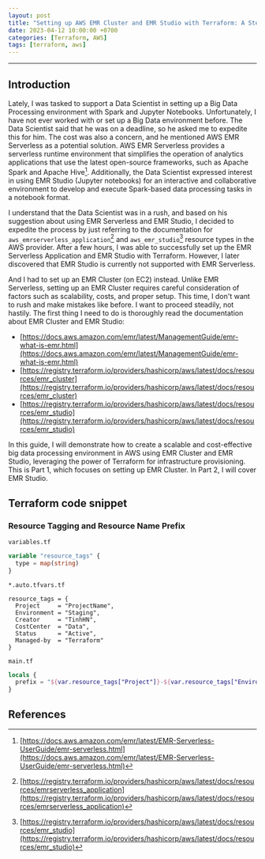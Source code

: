 ```yaml
---
layout: post
title: "Setting up AWS EMR Cluster and EMR Studio with Terraform: A Step-by-Step Guide for Scalable and Cost-Effective Big Data Processing - Part 1"
date: 2023-04-12 10:00:00 +0700
categories: [Terraform, AWS]
tags: [terraform, aws]
---
```


---
## Introduction
Lately, I was tasked to support a Data Scientist in setting up a Big Data Processing environment with Spark and Jupyter Notebooks. 
Unfortunately, I have not ever worked with or set up a Big Data environment before. 
The Data Scientist said that he was on a deadline, so he asked me to expedite this for him. 
The cost was also a concern, and he mentioned AWS EMR Serverless as a potential solution. 
AWS EMR Serverless provides a serverless runtime environment that simplifies the operation of analytics applications that use the latest open-source frameworks, such as Apache Spark and Apache Hive[^1]. 
Additionally, the Data Scientist expressed interest in using EMR Studio (Jupyter notebooks) for an interactive and collaborative environment to develop and execute Spark-based data processing tasks in a notebook format.

I understand that the Data Scientist was in a rush, and based on his suggestion about using EMR Serverless and EMR Studio, I decided to expedite the process by just referring to the documentation for `aws_emrserverless_application`[^2] and `aws_emr_studio`[^3] resource types in the AWS provider. 
After a few hours, I was able to successfully set up the EMR Serverless Application and EMR Studio with Terraform. 
However, I later discovered that EMR Studio is currently not supported with EMR Serverless.

And I had to set up an EMR Cluster (on EC2) instead. 
Unlike EMR Serverless, setting up an EMR Cluster requires careful consideration of factors such as scalability, costs, and proper setup. 
This time, I don't want to rush and make mistakes like before. I want to proceed steadily, not hastily. 
The first thing I need to do is thoroughly read the documentation about EMR Cluster and EMR Studio:
- [https://docs.aws.amazon.com/emr/latest/ManagementGuide/emr-what-is-emr.html](https://docs.aws.amazon.com/emr/latest/ManagementGuide/emr-what-is-emr.html)
- [https://registry.terraform.io/providers/hashicorp/aws/latest/docs/resources/emr_cluster](https://registry.terraform.io/providers/hashicorp/aws/latest/docs/resources/emr_cluster)
- [https://registry.terraform.io/providers/hashicorp/aws/latest/docs/resources/emr_studio](https://registry.terraform.io/providers/hashicorp/aws/latest/docs/resources/emr_studio)

In this guide, I will demonstrate how to create a scalable and cost-effective big data processing environment in AWS using EMR Cluster and EMR Studio, leveraging the power of Terraform for infrastructure provisioning. 
This is Part 1, which focuses on setting up EMR Cluster. In Part 2, I will cover EMR Studio.

## Terraform code snippet
### Resource Tagging and Resource Name Prefix
`variables.tf`
```terraform
variable "resource_tags" {
  type = map(string)
}
```

`*.auto.tfvars.tf`
```
resource_tags = {
  Project     = "ProjectName",
  Environment = "Staging",
  Creator     = "TinhHN",
  CostCenter  = "Data",
  Status      = "Active",
  Managed-by  = "Terraform"
}
```

`main.tf`
```terraform
locals {
  prefix = "${var.resource_tags["Project"]}-${var.resource_tags["Environment"]}"
}
```

## References
[^1]: [https://docs.aws.amazon.com/emr/latest/EMR-Serverless-UserGuide/emr-serverless.html](https://docs.aws.amazon.com/emr/latest/EMR-Serverless-UserGuide/emr-serverless.html)
[^2]: [https://registry.terraform.io/providers/hashicorp/aws/latest/docs/resources/emrserverless_application](https://registry.terraform.io/providers/hashicorp/aws/latest/docs/resources/emrserverless_application)
[^3]: [https://registry.terraform.io/providers/hashicorp/aws/latest/docs/resources/emr_studio](https://registry.terraform.io/providers/hashicorp/aws/latest/docs/resources/emr_studio)
